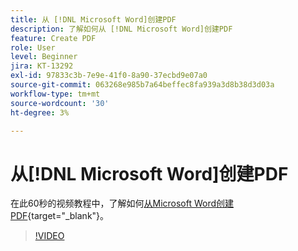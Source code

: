```yaml
---
title: 从 [!DNL Microsoft Word]创建PDF
description: 了解如何从 [!DNL Microsoft Word]创建PDF
feature: Create PDF
role: User
level: Beginner
jira: KT-13292
exl-id: 97833c3b-7e9e-41f0-8a90-37ecbd9e07a0
source-git-commit: 063268e985b7a64beffec8fa939a3d8b38d3d03a
workflow-type: tm+mt
source-wordcount: '30'
ht-degree: 3%

---
```


# 从[!DNL Microsoft Word]创建PDF

在此60秒的视频教程中，了解如何[从Microsoft Word创建PDF](https://www.adobe.com/acrobat/online/word-to-pdf.html){target="_blank"}。

>[!VIDEO](https://video.tv.adobe.com/v/3437088?quality=12&learn=on&hidetitle=true&captions=chi_hans)
